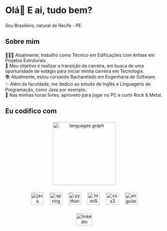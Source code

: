<h1 align="left">Olá👋 E ai, tudo bem?</h1>

###

<p align="left">Sou Brasileiro, natural de Recife - PE.</p>

###

<h2 align="left">Sobre mim</h2>

###

<p align="left">🧑🏻‍💻 Atualmente, trabalho como Técnico em Edificações com ênfase em Projetos Estruturais.<br>🎯 Meu objetivo é realizar a transição de carreira, em busca de uma oportunidade de estágio para iniciar minha carreira em Tecnologia.<br>📚 Atualmente, estou cursando Bacharelado em Engenharia de Software.<br>✨ Além da faculdade, me dedico ao estudo de Inglês e Linguagens de Programação, como Java por exemplo.<br>🎲 Nas minhas horas livres, aproveito para jogar no PC e curtir Rock & Metal.</p>

###

<h2 align="left">Eu codifico com</h2>

###

<div align="center">
  <img src="https://github-readme-stats.vercel.app/api/top-langs?username=RafaelFQ&locale=pt-br&hide_title=true&layout=compact&card_width=320&langs_count=5&theme=dracula&hide_border=false&order=2" height="200" alt="languages graph"  />
</div>

###

<div align="center">
  <img src="https://cdn.jsdelivr.net/gh/devicons/devicon/icons/java/java-original-wordmark.svg" height="40" alt="java logo"  />
  <img width="12" />
  <img src="https://cdn.jsdelivr.net/gh/devicons/devicon/icons/spring/spring-original-wordmark.svg" height="40" alt="spring logo"  />
  <img width="12" />
  <img src="https://cdn.jsdelivr.net/gh/devicons/devicon/icons/python/python-original.svg" height="40" alt="python logo"  />
  <img width="12" />
  <img src="https://cdn.jsdelivr.net/gh/devicons/devicon/icons/html5/html5-plain-wordmark.svg" height="40" alt="html5 logo"  />
  <img width="12" />
  <img src="https://cdn.jsdelivr.net/gh/devicons/devicon/icons/css3/css3-plain-wordmark.svg" height="40" alt="css3 logo"  />
  <img width="12" />
  <img src="https://cdn.jsdelivr.net/gh/devicons/devicon/icons/angularjs/angularjs-plain.svg" height="40" alt="angularjs logo"  />
</div>

###

<div align="center">
  <a href="https://www.linkedin.com/in/rafael-artur/" target="_blank">
    <img src="https://raw.githubusercontent.com/maurodesouza/profile-readme-generator/master/src/assets/icons/social/linkedin/default.svg" width="52" height="40" alt="linkedin logo"  />
  </a>
</div>

###
